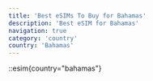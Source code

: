 ```yaml
---
title: 'Best eSIMs To Buy for Bahamas'
description: 'Best eSIM for Bahamas'
navigation: true
category: 'country'
country: 'Bahamas'
---
```


::esim{country="bahamas"}
